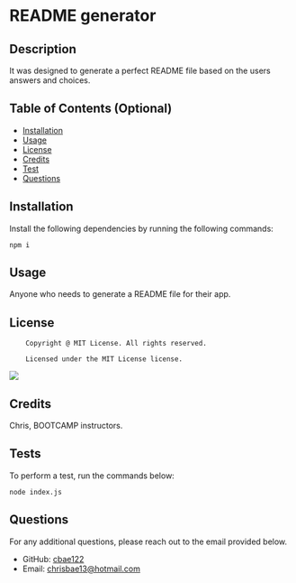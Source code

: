   # README generator


  ## Description
  
  It was designed to generate a perfect README file based on the users answers and choices.
  
  ## Table of Contents (Optional)
  
  - [Installation](#installation)
  - [Usage](#usage)
  - [License](#license)
  - [Credits](#credits)
  - [Test](#tests)
  - [Questions](#questions)
  
  ## Installation
  
  Install the following dependencies by running the following commands:

  ```
  npm i
  ```

  ## Usage

  Anyone who needs to generate a README file for their app.

  ## License
       
        Copyright @ MIT License. All rights reserved.

        Licensed under the MIT License license.
  ![](https://img.shields.io/badge/license-MIT%20License-blue.svg)

  ## Credits
  
  Chris, BOOTCAMP instructors.

  ## Tests

  To perform a test, run the commands below:

  ```
  node index.js
  ```

  ## Questions

  For any additional questions, please reach out to the email provided below.

  - GitHub: [cbae122](https://github.com/cbae122)
  - Email: chrisbae13@hotmail.com


